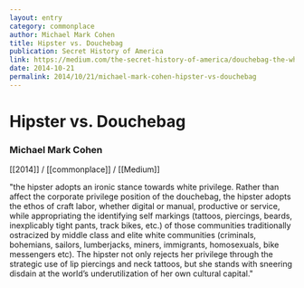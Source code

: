 ```yaml
---
layout: entry
category: commonplace
author: Michael Mark Cohen
title: Hipster vs. Douchebag
publication: Secret History of America
link: https://medium.com/the-secret-history-of-america/douchebag-the-white-racial-slur-weve-all-been-waiting-for-a2323002f85d
date: 2014-10-21
permalink: 2014/10/21/michael-mark-cohen-hipster-vs-douchebag
---
```


# Hipster vs. Douchebag

### Michael Mark Cohen

[[2014]] / [[commonplace]] / [[Medium]]

"the hipster adopts an ironic stance towards white privilege. Rather than affect the corporate privilege position of the douchebag, the hipster adopts the ethos of craft labor, whether digital or manual, productive or service, while appropriating the identifying self markings (tattoos, piercings, beards, inexplicably tight pants, track bikes, etc.) of those communities traditionally ostracized by middle class and elite white communities (criminals, bohemians, sailors, lumberjacks, miners, immigrants, homosexuals, bike messengers etc). The hipster not only rejects her privilege through the strategic use of lip piercings and neck tattoos, but she stands with sneering disdain at the world’s underutilization of her own cultural capital."